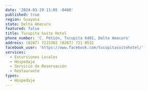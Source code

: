 ```yaml
---
date: '2024-03-29 11:05 -0400'
published: true
region: Guayana
state: Delta Amacuro
featured: false
title: Tucupita Suite Hotel
phone_number: 'C. Petión, Tucupita 6401, Delta Amacuro'
address: (0287) 7215362 (0287) 721 8532
facebook_user: 'https://www.facebook.com/tucupitasuitehotel/'
services:
  - Excursiones Locales
  - Hospedaje
  - Servicio de Reservación
  - Restaurante
types:
  - Hospedaje
---
```


